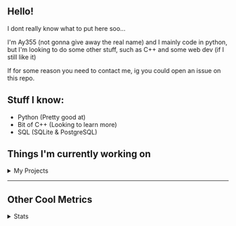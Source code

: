 ## Hello!

I dont really know what to put here soo...

I'm Ay355 (not gonna give away the real name) and I mainly code in python, but I'm looking to do some other stuff, such as C++ and some web dev (if I still like it)

If for some reason you need to contact me, ig you could open an issue on this repo.

## Stuff I know:
 - Python (Pretty good at)
 - Bit of C++ (Looking to learn more)
 - SQL (SQLite & PostgreSQL)

 
## Things I'm currently working on

<details>
 <summary>My Projects</summary>
<br>
 
[Standle](https://discord.com/oauth2/authorize?client_id=810345494223781899&scope=bot&permissions=8)
 - A multipurpose discord bot for your server made with python and discord.py.

[RoboAy355](https://github.com/Ay-355/RoboAy355)
 - A personal discord bot that I use for random things.

[cube-timer](https://github.com/Ay-355/cube-timer)
 - A rubik's cube timer I'm making to practice C++

That's pretty much it, other stuff is closed-source or I'm too lazy to continue doing.
</details>


---
## Other Cool Metrics


<details>
<summary>Stats</summary>
<br>
 
<a href="https://github.com/Ay-355">
 <img align="center" src="https://github-readme-stats.vercel.app/api?username=Ay-355&theme=tokyonight&show_icons=true&count_private=true&hide_border=true" />
</a><a href="https://github.com/Ay-355">
  <img align="center" src="https://github-readme-stats.vercel.app/api/top-langs/?username=Ay-355&hide=toml&layout=compact&langs_count=8&theme=tokyonight&hide_border=true" />
</a>

 
&nbsp;

 
<!--START_SECTION:waka-->
**🐱 My Github Data** 

> 🏆 296 Contributions in the Year 2021
 > 
> 📦 1.1 kB Used in Github's Storage 
 > 
> 🚫 Not Opted to Hire
 > 
> 📜 9 Public Repositories 
 > 
> 🔑 3 Private Repositories  
 > 
**I'm a Night 🦉** 

```text
🌞 Morning    7 commits      █░░░░░░░░░░░░░░░░░░░░░░░░   3.83% 
🌆 Daytime    73 commits     ██████████░░░░░░░░░░░░░░░   39.89% 
🌃 Evening    95 commits     █████████████░░░░░░░░░░░░   51.91% 
🌙 Night      8 commits      █░░░░░░░░░░░░░░░░░░░░░░░░   4.37%

```
📅 **I'm Most Productive on Monday** 

```text
Monday       32 commits     ████░░░░░░░░░░░░░░░░░░░░░   17.49% 
Tuesday      29 commits     ████░░░░░░░░░░░░░░░░░░░░░   15.85% 
Wednesday    19 commits     ██░░░░░░░░░░░░░░░░░░░░░░░   10.38% 
Thursday     29 commits     ████░░░░░░░░░░░░░░░░░░░░░   15.85% 
Friday       27 commits     ███░░░░░░░░░░░░░░░░░░░░░░   14.75% 
Saturday     26 commits     ███░░░░░░░░░░░░░░░░░░░░░░   14.21% 
Sunday       21 commits     ██░░░░░░░░░░░░░░░░░░░░░░░   11.48%

```


📊 **This Week I Spent My Time On** 

```text
⌚︎ Time Zone: America/Phoenix

💬 Programming Languages: 
Python                   17 hrs 13 mins      ███████████████████░░░░░░   78.69% 
C++                      2 hrs 48 mins       ███░░░░░░░░░░░░░░░░░░░░░░   12.81% 
HTML                     1 hr 20 mins        █░░░░░░░░░░░░░░░░░░░░░░░░   6.11% 
CSS                      10 mins             ░░░░░░░░░░░░░░░░░░░░░░░░░   0.81% 
CMake                    7 mins              ░░░░░░░░░░░░░░░░░░░░░░░░░   0.59%

🔥 Editors: 
VS Code                  18 hrs 57 mins      █████████████████████░░░░   86.6% 
Visual Studio            2 hrs 55 mins       ███░░░░░░░░░░░░░░░░░░░░░░   13.4%

🐱‍💻 Projects: 
standle-bot              10 hrs 27 mins      ████████████░░░░░░░░░░░░░   47.75% 
RoboAy355                6 hrs 58 mins       ████████░░░░░░░░░░░░░░░░░   31.83% 
grass                    2 hrs 55 mins       ███░░░░░░░░░░░░░░░░░░░░░░   13.4% 
learnweb                 1 hr 30 mins        █░░░░░░░░░░░░░░░░░░░░░░░░   6.92% 
connscript               1 min               ░░░░░░░░░░░░░░░░░░░░░░░░░   0.1%

💻 Operating System: 
Windows                  21 hrs 53 mins      █████████████████████████   100.0%

```

**I Mostly Code in Python** 

```text
Python                   6 repos             ██████████████████░░░░░░░   75.0% 
HTML                     1 repo              ███░░░░░░░░░░░░░░░░░░░░░░   12.5% 
C++                      1 repo              ███░░░░░░░░░░░░░░░░░░░░░░   12.5%

```



 Last Updated on 17/06/2021
<!--END_SECTION:waka-->
</details>
